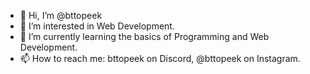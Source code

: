 - 👋 Hi, I’m @bttopeek
- 👀 I’m interested in Web Development.
- 🌱 I’m currently learning the basics of Programming and Web Development.
- 📫 How to reach me: bttopeek on Discord, @bttopeek on Instagram.

<!---
bttopeek/bttopeek is a ✨ special ✨ repository because its `README.md` (this file) appears on your GitHub profile.
You can click the Preview link to take a look at your changes.
--->
